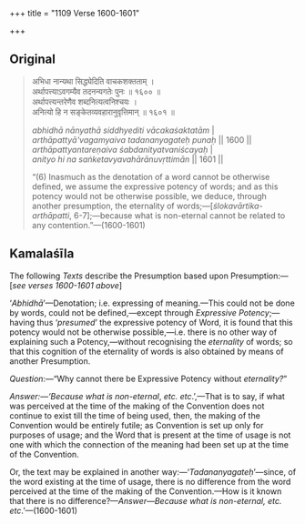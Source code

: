+++
title = "1109 Verse 1600-1601"

+++
## Original 
>
> अभिधा नान्यथा सिद्ध्येदिति वाचकशक्तताम् ।  
> अर्थापत्त्याऽवगम्यैव तदनन्यगतेः पुनः ॥ १६०० ॥  
> अर्थापत्त्यन्तरेणैव शब्दनित्यत्वनिश्चयः ।  
> अनित्यो हि न सङ्केतव्यवहारानुवृत्तिमान् ॥ १६०१ ॥ 
>
> *abhidhā nānyathā siddhyediti vācakaśaktatām* \|  
> *arthāpattyā'vagamyaiva tadananyagateḥ punaḥ* \|\| 1600 \|\|  
> *arthāpattyantareṇaiva śabdanityatvaniścayaḥ* \|  
> *anityo hi na saṅketavyavahārānuvṛttimān* \|\| 1601 \|\| 
>
> “(6) Inasmuch as the denotation of a word cannot be otherwise defined, we assume the expressive potency of words; and as this potency would not be otherwise possible, we deduce, through another presumption, the eternality of words;—[*ślokavārtika-arthāpatti*, 6-7];—because what is non-eternal cannot be related to any contention.”—(1600-1601)



## Kamalaśīla

The following *Texts* describe the Presumption based upon Presumption:—[*see verses 1600-1601 above*]

‘*Abhidhā*’—Denotation; i.e. expressing of meaning.—This could not be done by words, could not be defined,—except through *Expressive Potency*;—having thus ‘*presumed*’ the expressive potency of Word, it is found that this potency would not be otherwise possible,—i.e. there is no other way of explaining such a Potency,—without recognising the *eternality* of words; so that this cognition of the eternality of words is also obtained by means of another Presumption.

*Question*:—“Why cannot there be Expressive Potency without *eternality?*”

*Answer:—‘Because* *what* *is non-eternal*, *etc. etc*.’,—That is to say, if what was perceived at the time of the making of the Convention does not continue to exist till the time of being used, then, the making of the Convention would be entirely futile; as Convention is set up only for purposes of usage; and the Word that is present at the time of usage is not one with which the connection of the meaning had been set up at the time of the Convention.

Or, the text may be explained in another way:—‘*Tadananyagateḥ*’—since, of the word existing at the time of usage, there is no difference from the word perceived at the time of the making of the Convention.—How is it known that there is no difference?—*Answer—Because what is non-eternal, etc. etc*.’—(1600-1601)


